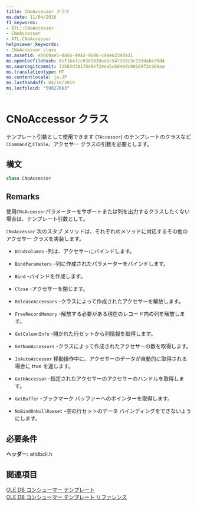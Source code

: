 ```yaml
---
title: CNoAccessor クラス
ms.date: 11/04/2016
f1_keywords:
- ATL::CNoAccessor
- CNoAccessor
- ATL.CNoAccessor
helpviewer_keywords:
- CNoAccessor class
ms.assetid: eb669ae5-0a56-49a3-9646-c4ae6239da31
ms.openlocfilehash: 0cf1b47cc03d1839ae5c547393c3c193dab439d4
ms.sourcegitcommit: 72583d30170d6ef29ea5c6848dc00169f2c909aa
ms.translationtype: MT
ms.contentlocale: ja-JP
ms.lasthandoff: 04/18/2019
ms.locfileid: "59027663"
---
```

# <a name="cnoaccessor-class"></a>CNoAccessor クラス

テンプレート引数として使用できます (`TAccessor`) のテンプレートのクラスなど`CCommand`と`CTable`、アクセサー クラスの引数を必要とします。

## <a name="syntax"></a>構文

```cpp
class CNoAccessor
```

## <a name="remarks"></a>Remarks

使用`CNoAccessor`パラメーターをサポートまたは列を出力するクラスしたくない場合は、テンプレート引数として。

`CNoAccessor` 次のスタブ メソッドは、それぞれのメソッドに対応するその他のアクセサー クラスを実装します。

- `BindColumns` -列は、アクセサーにバインドします。

- `BindParameters` -列に作成されたパラメーターをバインドします。

- `Bind` -バインドを作成します。

- `Close` -アクセサーを閉じます。

- `ReleaseAccessors` -クラスによって作成されたアクセサーを解放します。

- `FreeRecordMemory` -解放する必要がある現在のレコード内の列を解放します。

- `GetColumnInfo` -開かれた行セットから列情報を取得します。

- `GetNumAccessors` -クラスによって作成されたアクセサーの数を取得します。

- `IsAutoAccessor` 移動操作中に、アクセサーのデータが自動的に取得される場合に true を返します。

- `GetHAccessor` -指定されたアクセサーのアクセサーのハンドルを取得します。

- `GetBuffer` -ブックマーク バッファーへのポインターを取得します。

- `NoBindOnNullRowset` -空の行セットのデータ バインディングをできないようにします。

## <a name="requirements"></a>必要条件

**ヘッダー:** atldbcli.h

## <a name="see-also"></a>関連項目

[OLE DB コンシューマー テンプレート](../../data/oledb/ole-db-consumer-templates-cpp.md)<br/>
[OLE DB コンシューマー テンプレート リファレンス](../../data/oledb/ole-db-consumer-templates-reference.md)